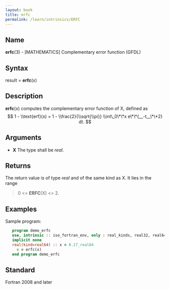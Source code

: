 ```yaml
---
layout: book
title: erfc
permalink: /learn/intrinsics/ERFC
---
```

## __Name__

__erfc__(3) - \[MATHEMATICS\] Complementary error function
(GFDL)

## __Syntax__

result = __erfc__(x)

## __Description__

__erfc__(x) computes the complementary error function of X, defined as
$$ 1 - \\text{erf}(x) = 1 - \\frac{2}{\\sqrt{\\pi}} \\int\_0\*\*x
e\*\*{__-t__\*\*2} dt. $$

## __Arguments__

  - __X__
    The type shall be _real_.

## __Returns__

The return value is of type _real_ and of the same kind as X. It lies in
the range

> 0 \<= __ERFC__(X) \<= 2.

## __Examples__

Sample program:

```fortran
   program demo_erfc
   use, intrinsic :: iso_fortran_env, only : real_kinds, real32, real64, real128
   implicit none
   real(kind=real64) :: x = 0.17_real64
     x = erfc(x)
   end program demo_erfc
```

## __Standard__

Fortran 2008 and later
